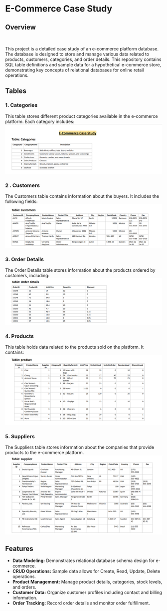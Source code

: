 <h1>E-Commerce Case Study</h1>

<h2>Overview</h2>
<br>
<p>This project is a detailed case study of an e-commerce platform database. The database is designed to store and manage various data related
to products, customers, categories, and order details. This repository contains SQL table definitions and sample data for a hypothetical
e-commerce store, demonstrating key concepts of relational databases for online retail operations.</p>

<h2>Tables</h2>
<h3>1. Categories</h3>
This table stores different product categories available in the e-commerce platform. Each category includes:
<img src="Categories Table.png">
<h3>2 . Customers</h3>
The Customers table contains information about the buyers. It includes the following fields:
<img src="Customers Table.png">
<h3>3. Order Details</h3>
The Order Details table stores information about the products ordered by customers, including:
<img src="Order-Details Table.png">
<h3>4. Products</h3>
This table holds data related to the products sold on the platform. It contains:
<img src="Product Table.png">
<h3>5. Suppliers</h3>
The Suppliers table stores information about the companies that provide products to the e-commerce platform.
<img src="Supplier Table.png">
<br>
<h2>Features</h2>
<ul>
  <li><b>Data Modeling:</b> Demonstrates relational database schema design for e-commerce.</li>
  <li><b>CRUD Operations:</b> Sample data allows for Create, Read, Update, Delete operations.</li>
  <li><b>Product Management:</b> Manage product details, categories, stock levels, and orders.</li>
  <li><b>Customer Data:</b> Organize customer profiles including contact and billing information.</li>
  <li><b>Order Tracking:</b> Record order details and monitor order fulfillment.</li>
</ul>
